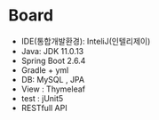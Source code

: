 # Board

- IDE(통합개발환경): InteliJ(인텔리제이)
- Java: JDK 11.0.13
- Spring Boot 2.6.4
- Gradle + yml
- DB: MySQL , JPA
- View : Thymeleaf
- test : jUnit5
- RESTfull API
